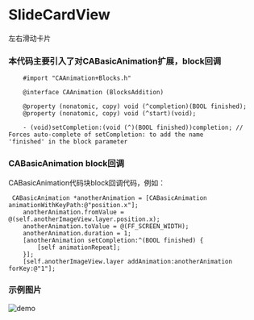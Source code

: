 # SlideCardView
左右滑动卡片

### 本代码主要引入了对CABasicAnimation扩展，block回调
``` Object-c
    #import "CAAnimation+Blocks.h"
   
    @interface CAAnimation (BlocksAddition)

    @property (nonatomic, copy) void (^completion)(BOOL finished);
    @property (nonatomic, copy) void (^start)(void);

    - (void)setCompletion:(void (^)(BOOL finished))completion; // Forces auto-complete of setCompletion: to add the name          'finished' in the block parameter
```
### CABasicAnimation block回调
CABasicAnimation代码块block回调代码，例如：
``` Object-c
 CABasicAnimation *anotherAnimation = [CABasicAnimation animationWithKeyPath:@"position.x"];
    anotherAnimation.fromValue = @(self.anotherImageView.layer.position.x);
    anotherAnimation.toValue = @(FF_SCREEN_WIDTH);
    anotherAnimation.duration = 1;
    [anotherAnimation setCompletion:^(BOOL finished) {
        [self animationRepeat];
    }];
    [self.anotherImageView.layer addAnimation:anotherAnimation forKey:@"1"];
```
### 示例图片
![demo](https://github.com/justinjing/SlideCardView/blob/master/Screenshot/demo.gif)
